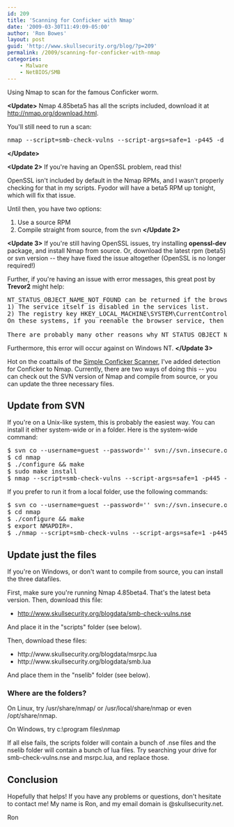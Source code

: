 ```yaml
---
id: 209
title: 'Scanning for Conficker with Nmap'
date: '2009-03-30T11:49:09-05:00'
author: 'Ron Bowes'
layout: post
guid: 'http://www.skullsecurity.org/blog/?p=209'
permalink: /2009/scanning-for-conficker-with-nmap
categories:
    - Malware
    - NetBIOS/SMB
---
```


Using Nmap to scan for the famous Conficker worm. 
<!--more-->
<b>&lt;Update&gt;</b>
Nmap 4.85beta5 has all the scripts included, download it at <a href='http://nmap.org/download.html'>http://nmap.org/download.html</a>. 

You'll still need to run a scan:
<pre>nmap --script=smb-check-vulns --script-args=safe=1 -p445 -d &lt;target&gt;</pre>
<b>&lt;/Update&gt;</b>

<b>&lt;Update 2&gt;</b>
If you're having an OpenSSL problem, read this! 

OpenSSL isn't included by default in the Nmap RPMs, and I wasn't properly checking for that in my scripts. Fyodor will have a beta5 RPM up tonight, which will fix that issue. 

Until then, you have two options:
1. Use a source RPM
2. Compile straight from source, from the svn 
<b>&lt;/Update 2&gt;</b>

<b>&lt;Update 3&gt;</b>
If you're still having OpenSSL issues, try installing <strong>openssl-dev</strong> package, and install Nmap from source. Or, download the latest rpm (beta5) or svn version -- they have fixed the issue altogether (OpenSSL is no longer required!)

Further, if you're having an issue with error messages, this great post by <strong>Trevor2</strong> might help:
<pre>
NT_STATUS_OBJECT_NAME_NOT_FOUND can be returned if the browser service is disabled. There are at least two ways that can happen:
1) The service itself is disabled in the services list.
2) The registry key HKEY_LOCAL_MACHINE\SYSTEM\CurrentControlSet\Services\Browser\Parameters\MaintainServerList is set to Off/False/No rather than Auto or yes.
On these systems, if you reenable the browser service, then the test will complete.

There are probably many other reasons why NT_STATUS_OBJECT_NAME_NOT_FOUND can be returned (e.g. not a windows OS, possibly infected) but I have not confirmed these.
</pre>

Furthermore, this error will occur against on Windows NT. 
<b>&lt;/Update 3&gt;</b>

Hot on the coattails of the <a href='http://iv.cs.uni-bonn.de/wg/cs/applications/containing-conficker'>Simple Conficker Scanner</a>, I've added detection for Conficker to Nmap. Currently, there are two ways of doing this -- you can check out the SVN version of Nmap and compile from source, or you can update the three necessary files.

<h2> Update from SVN</h2>

If you're on a Unix-like system, this is probably the easiest way. You can install it either system-wide or in a folder. Here is the system-wide command:
<pre>$ svn co --username=guest --password='' svn://svn.insecure.org/nmap
$ cd nmap
$ ./configure && make
$ sudo make install
$ nmap --script=smb-check-vulns --script-args=safe=1 -p445 -d &lt;target&gt;</pre>

If you prefer to run it from a local folder, use the following commands:
<pre>$ svn co --username=guest --password='' svn://svn.insecure.org/nmap
$ cd nmap
$ ./configure && make
$ export NMAPDIR=.
$ ./nmap --script=smb-check-vulns --script-args=safe=1 -p445 -d &lt;target&gt;</pre>

<h2>Update just the files</h2>
If you're on Windows, or don't want to compile from source, you can install the three datafiles. 

First, make sure you're running Nmap 4.85beta4. That's the latest beta version. Then, download this file:
<ul><li><a href='http://www.skullsecurity.org/blogdata/smb-check-vulns.nse'>http://www.skullsecurity.org/blogdata/smb-check-vulns.nse</a></li></ul>
And place it in the "scripts" folder (see below).

Then, download these files:
<ul><li>http://www.skullsecurity.org/blogdata/msrpc.lua</li>
<li>http://www.skullsecurity.org/blogdata/smb.lua</li></ul>
And place them in the "nselib" folder (see below). 

<h3>Where are the folders?</h3>
On Linux, try /usr/share/nmap/ or /usr/local/share/nmap or even /opt/share/nmap. 

On Windows, try c:\program files\nmap

If all else fails, the scripts folder will contain a bunch of .nse files and the nselib folder will contain a bunch of lua files. Try searching your drive for smb-check-vulns.nse and msrpc.lua, and replace those. 

<h2>Conclusion</h2>
Hopefully that helps! If you have any problems or questions, don't hesitate to contact me! My name is Ron, and my email domain is @skullsecurity.net. 

Ron
